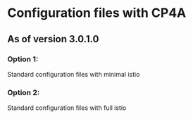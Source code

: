 # Configuration files with CP4A
## As of version 3.0.1.0

### Option 1:
Standard configuration files with minimal istio

### Option 2:
Standard configuration files with full istio
